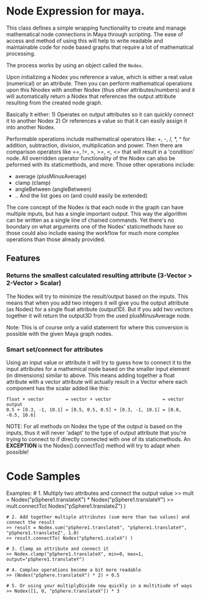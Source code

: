 # Node Expression for maya.

This class defines a simple wrapping functionality to create and manage mathematical
node connections in Maya through scripting. The ease of access and method of using this
will help to write readable and maintainable code for node based graphs that require
a lot of mathematical processing.

The process works by using an object called the ``Nodex``.

Upon initializing a Nodex you reference a value, which is either a real value (numerical)
or an attribute. Then you can perform mathematical operations upon this Nnodex with another
Nodex (thus other attributes/numbers) and it will automatically return a Nodex that references
the output attribute resulting from the created node graph.

Basically it either:
    1) Operates on output attributes so it can quickly connect it to another Nodex
    2) Or references a value so that it can easily assign it into another Nodex.

Performable operations include mathematical operators like: +, -, /, *, ^ for addition,
subtraction, division, multiplication and power. Then there are comparison operators like
==, !=, >, >=, <, <= that will result in a 'condition' node. All overridden operator functionality
of the Nodex can also be peformed with its staticmethods, and more. Those other operations include:
- average (plusMinusAverage)
- clamp (clamp)
- angleBetween (angleBetween)
- .. And the list goes on (and could easily be extended)

The core concept of the Nodex is that each node in the graph can have multiple inputs, but has a
single important output. This way the algorithm can be written as a single line of chained commands.
Yet there's no boundary on what arguments one of the Nodex' staticmethods have so those could also
include easing the workflow for much more complex operations than those already provided.

## Features

###    Returns the smallest calculated resulting attribute (3-Vector > 2-Vector > Scalar)

The Nodex will try to minimize the result/output based on the inputs. This means that when
you add two integers it will give you the output attribute (as Nodex) for a single float
attribute (output1D). But if you add two vectors together it will return the output3D from the
used plusMinusAverage node.

Note: This is of course only a valid statement for where this conversion is possible with the given
      Maya graph nodes.


###    Smart set/connect for attributes

Using an input value or attribute it will try to guess how to connect it to the input attributes
for a mathemical node based on the smaller input element (in dimensions) similar to above.
This means adding together a float attribute with a vector attribute will actually result in
a Vector where each component has the scalar added like this:

    float + vector        = vector + vector                   = vector output
    0.5 + [0.3, -1, 10.1] = [0.5, 0.5, 0.5] + [0.3, -1, 10.1] = [0.8, -0.5, 10.6]

NOTE:
For all methods on Nodex the type of the output is based on the inputs, thus it will never 'adapt'
to the type of output attribute that you're trying to connect to if directly connected with one of
its staticmethods. An **EXCEPTION** is the Nodex().connectTo() method will try to adapt when possible!


#    Code Samples

Examples:
    # 1. Multiply two attributes and connect the output value
    >> mult = Nodex("pSphere1.translateX") * Nodex("pSphere1.translateY")
    >> mult.connectTo( Nodex("pSphere1.translateZ") )

    # 2. Add together multiple attributes (sum more than two values) and connect the result
    >> result = Nodex.sum("pSphere1.translateX", "pSphere1.translateY", "pSphere1.translateZ", 1.0)
    >> result.connectTo( Nodex("pSphere1.scaleX") )

    # 3. Clamp an attribute and connect it
    >> Nodex.clamp("pSphere1.translateX", min=0, max=1, output="pSphere1.translateY")

    # 4. Complex operations become a bit more readable
    >> (Nodex("pSphere.translateX") * 2) + 0.5

    # 5. Or using your multiplyDivide now quickly in a multitiude of ways
    >> Nodex([1, 0, "pSphere.translateX"]) * 3